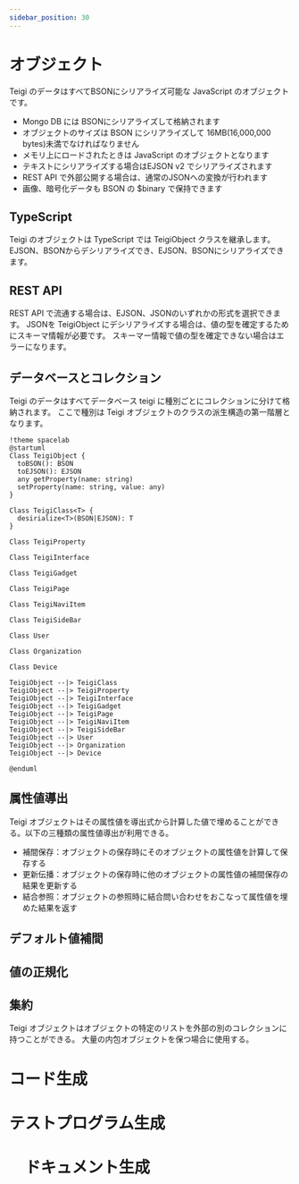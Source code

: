 ```yaml
---
sidebar_position: 30
---
```


# オブジェクト

Teigi のデータはすべてBSONにシリアライズ可能な JavaScript のオブジェクトです。
* Mongo DB には BSONにシリアライズして格納されます
* オブジェクトのサイズは BSON にシリアライズして  16MB(16,000,000 bytes)未満でなければなりません
* メモリ上にロードされたときは JavaScript のオブジェクトとなります
* テキストにシリアライズする場合はEJSON v2 でシリアライズされます
* REST API で外部公開する場合は、通常のJSONへの変換が行われます
* 画像、暗号化データも BSON の $binary で保持できます

## TypeScript

Teigi のオブジェクトは TypeScript では TeigiObject クラスを継承します。
EJSON、BSONからデシリアライズでき、EJSON、BSONにシリアライズできます。

## REST API

REST API で流通する場合は、EJSON、JSONのいずれかの形式を選択できます。
JSONを TeigiObject にデシリアライズする場合は、値の型を確定するためにスキーマ情報が必要です。
スキーマー情報で値の型を確定できない場合はエラーになります。

## データベースとコレクション

Teigi のデータはすべてデータベース teigi に種別ごとにコレクションに分けて格納されます。
ここで種別は Teigi オブジェクトのクラスの派生構造の第一階層となります。

```plantuml Class
!theme spacelab
@startuml
Class TeigiObject {
  toBSON(): BSON
  toEJSON(): EJSON
  any getProperty(name: string)
  setProperty(name: string, value: any)
}

Class TeigiClass<T> {
  desirialize<T>(BSON|EJSON): T
}

Class TeigiProperty

Class TeigiInterface

Class TeigiGadget

Class TeigiPage

Class TeigiNaviItem

Class TeigiSideBar

Class User

Class Organization

Class Device

TeigiObject --|> TeigiClass
TeigiObject --|> TeigiProperty
TeigiObject --|> TeigiInterface
TeigiObject --|> TeigiGadget
TeigiObject --|> TeigiPage
TeigiObject --|> TeigiNaviItem
TeigiObject --|> TeigiSideBar
TeigiObject --|> User
TeigiObject --|> Organization
TeigiObject --|> Device

@enduml
```

## 属性値導出

Teigi オブジェクトはその属性値を導出式から計算した値で埋めることができる。以下の三種類の属性値導出が利用できる。

* 補間保存：オブジェクトの保存時にそのオブジェクトの属性値を計算して保存する
* 更新伝播：オブジェクトの保存時に他のオブジェクトの属性値の補間保存の結果を更新する
* 結合参照：オブジェクトの参照時に結合問い合わせをおこなって属性値を埋めた結果を返す

## デフォルト値補間

## 値の正規化

## 集約

Teigi オブジェクトはオブジェクトの特定のリストを外部の別のコレクションに持つことができる。
大量の内包オブジェクトを保つ場合に使用する。

# コード生成

# テストプログラム生成

# 　ドキュメント生成

